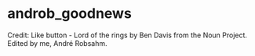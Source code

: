 # androb_goodnews



Credit: Like button - Lord of the rings by Ben Davis from the Noun Project. Edited by me, André Robsahm.
